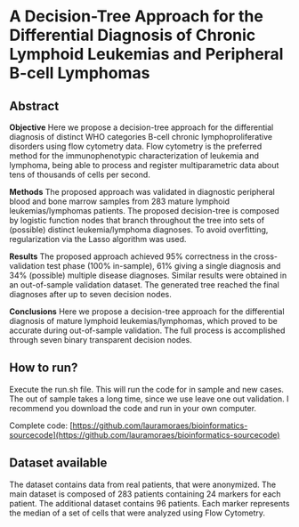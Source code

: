 # A Decision-Tree Approach for the Differential Diagnosis of Chronic Lymphoid Leukemias and Peripheral B-cell Lymphomas


## Abstract
**Objective** Here we propose a decision-tree approach for the differential diagnosis of distinct WHO
categories B-cell chronic lymphoproliferative disorders using flow cytometry data. Flow cytometry
is the preferred method for the immunophenotypic characterization of leukemia and lymphoma,
being able to process and register multiparametric data about tens of thousands of cells per
second.

**Methods** The proposed approach was validated in diagnostic peripheral blood and bone marrow
samples from 283 mature lymphoid leukemias/lymphomas patients. The proposed decision-tree is
composed by logistic function nodes that branch throughout the tree into sets of (possible) distinct
leukemia/lymphoma diagnoses. To avoid overfitting, regularization via the Lasso algorithm was
used.

**Results** The proposed approach achieved 95% correctness in the cross-validation test phase
(100% in-sample), 61% giving a single diagnosis and 34% (possible) multiple disease diagnoses.
Similar results were obtained in an out-of-sample validation dataset. The generated tree reached
the final diagnoses after up to seven decision nodes.

**Conclusions** Here we propose a decision-tree approach for the differential diagnosis of mature
lymphoid leukemias/lymphomas, which proved to be accurate during out-of-sample validation. The
full process is accomplished through seven binary transparent decision nodes.

## How to run?
Execute the run.sh file. This will run the code for in sample and new cases. The out of sample takes a long time, since we use leave one out validation. I recommend you download the code and run in your own computer.

Complete code: [https://github.com/lauramoraes/bioinformatics-sourcecode](https://github.com/lauramoraes/bioinformatics-sourcecode)

## Dataset available
The dataset contains data from real patients, that were anonymized. The main dataset is composed of 283 patients containing 24 markers for each patient. The additional dataset contains 96 patients. Each marker represents the median of a set of cells that were analyzed using Flow Cytometry.